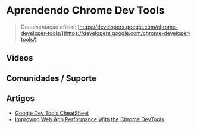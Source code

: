 # Aprendendo Chrome Dev Tools

> Documentação oficial: [https://developers.google.com/chrome-developer-tools/](https://developers.google.com/chrome-developer-tools/)

## Videos

## Comunidades / Suporte

## Artigos
* [Google Dev Tools CheatSheet](http://anti-code.com/devtools-cheatsheet/)
* [Improving Web App Performance With the Chrome DevTools](http://addyosmani.com/blog/performance-optimisation-with-timeline-profiles/)